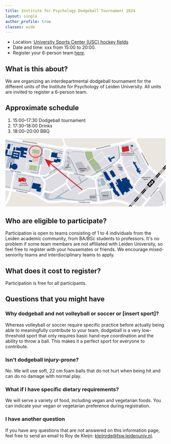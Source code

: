 ```yaml
---
title: Institute for Psychology Dodgeball Tournament 2024
layout: single
author_profile: true
classes: wide
---
```


- Location: [University Sports Center (USC) hockey fields](https://goo.gl/maps/2R1QxpEoGojjvriu7)
- Date and time: xxx from 15:00 to 20:00.
- Register your 6-person team [here](https://forms.gle/NgPUYJFZ7BsdUaEW9).

## What is this about?
We are organizing an interdepartmental dodgeball tournament for the different units of the Institute for Psychology of Leiden University. All units are invited to register a 6-person team.

## Approximate schedule
1. 15:00–17:30 Dodgeball tournament
2. 17:30–18:00 Drinks
3. 18:00–20:00 BBQ

![Location of the tournament](dodgeball-map.png)

## Who are eligible to participate?
Participation is open to teams consisting of 1 to 4 individuals from the Leiden academic community, from BA/BSc students to professors. It's no problem if some team members are not affiliated with Leiden University, so feel free to register with your housemates or friends. We encourage mixed-seniority teams and interdisciplinary teams to apply.

## What does it cost to register?
Participation is free for all participants.


## Questions that you might have

### Why dodgeball and not volleyball or soccer or [insert sport]?
Whereas volleyball or soccer require specific practice before actually being able to meaningfully contribute to your team, dodgeball is a very low-threshold sport that only requires basic hand-eye coordination and the ability to throw a ball. This makes it a perfect sport for everyone to contribute.

### Isn’t dodgeball injury-prone?
No. We will use soft, 22 cm foam balls that do not hurt when being hit and can do no damage with normal play.

### What if I have specific dietary requirements?
We will serve a variety of food, including vegan and vegetarian foods. You can indicate your vegan or vegetarian preference during registration.

### I have another question
If you have any questions that are not answered on this information page, feel free to send an email to Roy de Kleijn: [kleijnrde@fsw.leidenuniv.nl](mailto:kleijnrde@fsw.leidenuniv.nl).
